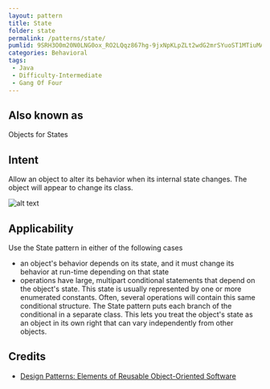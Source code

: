 ```yaml
---
layout: pattern
title: State
folder: state
permalink: /patterns/state/
pumlid: 9SRH3O0m20N0LNG0ox_RO2LQqz867hg-9jxNpKLpZLt2wdG2mrSYuoST1MTiuMAvAqIHSczKQZmCDhhuvcKNBuSkWm4nTMhiNyZ141BaVocifH6jlW00
categories: Behavioral
tags:
 - Java
 - Difficulty-Intermediate
 - Gang Of Four
---
```


## Also known as
Objects for States

## Intent
Allow an object to alter its behavior when its internal state
changes. The object will appear to change its class.

![alt text](./etc/state_1.png "State")

## Applicability
Use the State pattern in either of the following cases

* an object's behavior depends on its state, and it must change its behavior at run-time depending on that state
* operations have large, multipart conditional statements that depend on the object's state. This state is usually represented by one or more enumerated constants. Often, several operations will contain this same conditional structure. The State pattern puts each branch of the conditional in a separate class. This lets you treat the object's state as an object in its own right that can vary independently from other objects.

## Credits

* [Design Patterns: Elements of Reusable Object-Oriented Software](http://www.amazon.com/Design-Patterns-Elements-Reusable-Object-Oriented/dp/0201633612)
